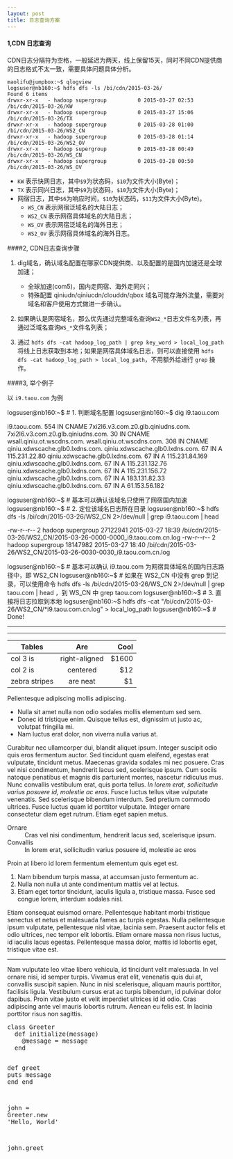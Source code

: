 ```yaml
---
layout: post
title: 日志查询方案
---
```



#### 1,CDN 日志查询

CDN日志分隔符为空格，一般延迟为两天，线上保留15天，同时不同CDN提供商的日志格式不太一致，需要具体问题具体分析。

```
maolifu@jumpbox:~$ qlogview
logsuser@nb160:~$ hdfs dfs -ls /bi/cdn/2015-03-26/
Found 6 items
drwxr-xr-x   - hadoop supergroup          0 2015-03-27 02:53 /bi/cdn/2015-03-26/KW
drwxr-xr-x   - hadoop supergroup          0 2015-03-27 15:06 /bi/cdn/2015-03-26/TX
drwxr-xr-x   - hadoop supergroup          0 2015-03-28 01:00 /bi/cdn/2015-03-26/WS2_CN
drwxr-xr-x   - hadoop supergroup          0 2015-03-28 01:14 /bi/cdn/2015-03-26/WS2_OV
drwxr-xr-x   - hadoop supergroup          0 2015-03-28 00:49 /bi/cdn/2015-03-26/WS_CN
drwxr-xr-x   - hadoop supergroup          0 2015-03-28 00:50 /bi/cdn/2015-03-26/WS_OV
```

- `KW` 表示快网日志，其中`$9`为状态码，`$10`为文件大小(Byte)；
- `TX` 表示同兴日志，其中`$9`为状态码，`$10`为文件大小(Byte)；
- 网宿日志，其中`$6`为响应时间，`$10`为状态码，`$11`为文件大小(Byte)。
	- `WS_CN` 表示网宿泛域名的大陆日志；
	- `WS2_CN` 表示网宿具体域名的大陆日志；
	- `WS_OV` 表示网宿泛域名的海外日志；
	- `WS2_OV` 表示网宿具体域名的海外日志。
	
####2, CDN日志查询步骤

1. dig域名，确认域名配置在哪家CDN提供商、以及配置的是国内加速还是全球加速；
	- 全球加速(com5)，国内走网宿、海外走同兴；
	- 特殊配置 qiniudn/qiniucdn/clouddn/qbox 域名可能存海外流量，需要对域名和客户使用方式做进一步确认。

2. 如果确认是网宿域名，那么优先通过完整域名查询`WS2_*`日志文件名列表，再通过泛域名查询`WS_*`文件名列表；

3. 通过 `hdfs dfs -cat hadoop_log_path | grep key_word > local_log_path` 将线上日志获取到本地；如果是网宿具体域名日志，则可以直接使用
 `hdfs dfs -cat hadoop_log_path > local_log_path`，不用额外给进行 `grep` 操作。


####3, 举个例子

以 `i9.taou.com` 为例


logsuser@nb160:~$ # 1. 判断域名配置
logsuser@nb160:~$ dig i9.taou.com

i9.taou.com.		554	IN	CNAME	7xi2l6.v3.com.z0.glb.qiniudns.com.
7xi2l6.v3.com.z0.glb.qiniudns.com. 30 IN CNAME	wsall.qiniu.ot.wscdns.com.
wsall.qiniu.ot.wscdns.com. 308	IN	CNAME	qiniu.xdwscache.glb0.lxdns.com.
qiniu.xdwscache.glb0.lxdns.com.	67 IN	A	115.231.22.80
qiniu.xdwscache.glb0.lxdns.com.	67 IN	A	115.231.84.169
qiniu.xdwscache.glb0.lxdns.com.	67 IN	A	115.231.132.76
qiniu.xdwscache.glb0.lxdns.com.	67 IN	A	115.231.156.72
qiniu.xdwscache.glb0.lxdns.com.	67 IN	A	183.131.82.33
qiniu.xdwscache.glb0.lxdns.com.	67 IN	A	61.153.56.182

logsuser@nb160:~$ # 基本可以确认该域名只使用了网宿国内加速
logsuser@nb160:~$ # 2. 定位该域名日志所在目录
logsuser@nb160:~$ hdfs dfs -ls /bi/cdn/2015-03-26/WS2_CN 2>/dev/null | grep i9.taou.com | head

-rw-r--r--   2 hadoop supergroup    27122941 2015-03-27 18:39 /bi/cdn/2015-03-26/WS2_CN/2015-03-26-0000-0000_i9.taou.com.cn.log
-rw-r--r--   2 hadoop supergroup    18147982 2015-03-27 18:40 /bi/cdn/2015-03-26/WS2_CN/2015-03-26-0030-0030_i9.taou.com.cn.log

logsuser@nb160:~$ # 基本可以确认 i9.taou.com 为网宿具体域名的国内日志路径中，即 WS2_CN
logsuser@nb160:~$ # 如果在 WS2_CN 中没有 grep 到记录，可以使用命令 hdfs dfs -ls /bi/cdn/2015-03-26/WS_CN 2>/dev/null | grep taou.com | head ，到 WS_CN 中 grep taou.com
logsuser@nb160:~$ # 3. 直接将日志拉取到本地
logsuser@nb160:~$ hdfs dfs -cat "/bi/cdn/2015-03-26/WS2_CN/*i9.taou.com.cn.log" > local_log_path
logsuser@nb160:~$ # Done!

---

---                     

| Tables        | Are           | Cool  |
| ------------- |:-------------:| -----:|
| col 3 is      | right-aligned | $1600 |
| col 2 is      | centered      |   $12 |
| zebra stripes | are neat      |    $1 |

Pellentesque adipiscing mollis adipiscing.

- Nulla sit amet nulla non odio sodales mollis elementum sed sem.
- Donec id tristique enim. Quisque tellus est, dignissim ut justo ac, volutpat fringilla mi.
- Nam luctus erat dolor, non viverra nulla varius at.

Curabitur nec ullamcorper dui, blandit aliquet ipsum. Integer suscipit odio quis eros fermentum auctor. Sed tincidunt quam eleifend, egestas erat vulputate, tincidunt metus. Maecenas gravida sodales mi nec posuere. Cras vel nisi condimentum, hendrerit lacus sed, scelerisque ipsum. Cum sociis natoque penatibus et magnis dis parturient montes, nascetur ridiculus mus. Nunc convallis vestibulum erat, quis porta tellus. <em>In lorem erat, sollicitudin varius posuere id, molestie ac eros</em>. Fusce luctus tellus vitae vulputate venenatis. Sed scelerisque bibendum interdum. Sed pretium commodo ultrices. Fusce luctus quam id porttitor vulputate. Integer ornare consectetur diam eget rutrum. Etiam eget sapien metus.

<dl>
  <dt>Ornare</dt>
  <dd>Cras vel nisi condimentum, hendrerit lacus sed, scelerisque ipsum.</dd>
  <dt>Convallis</dt>
  <dd>In lorem erat, sollicitudin varius posuere id, molestie ac eros</dd>
</dl>

Proin at libero id lorem fermentum elementum quis eget est.

1. Nam bibendum turpis massa, at accumsan justo fermentum ac.
2. Nulla non nulla ut ante condimentum mattis vel at lectus.
3. Etiam eget tortor tincidunt, iaculis ligula a, tristique massa. Fusce sed congue lorem, interdum sodales nisl.

Etiam consequat euismod ornare. Pellentesque habitant morbi tristique senectus et netus et malesuada fames ac turpis egestas. Nulla pellentesque ipsum vulputate, pellentesque nisl vitae, lacinia sem. Praesent auctor felis et odio ultrices, nec tempor elit lobortis. Etiam ornare massa non risus luctus, id iaculis lacus egestas. Pellentesque massa dolor, mattis id lobortis eget, tristique vitae est.

---

Nam vulputate leo vitae libero vehicula, id tincidunt velit malesuada. In vel ornare nisi, id semper turpis. Vivamus erat elit, venenatis quis dui at, convallis suscipit sapien. Nunc in nisi scelerisque, aliquam mauris porttitor, facilisis ligula. Vestibulum cursus erat ac turpis bibendum, id pulvinar dolor dapibus. Proin vitae justo et velit imperdiet ultrices id id odio. Cras adipiscing ante vel mauris lobortis rutrum. Aenean eu felis est. In lacinia porttitor risus non sagittis.

<div class="highlight"><pre><span class="k">class</span> <span class="nc">Greeter</span>
  <span class="k">def</span> <span class="nf">initialize</span><span class="p">(</span><span class="n">message</span><span class="p">)</span>
    <span class="vi">@message</span> <span class="o">=</span> <span class="n">message</span>
  <span class="k">end</span>

  <span class="k">def</span> <span class="nf">greet</span>
    <span class="nb">puts</span> <span class="n">message</span>
  <span class="k">end</span>
<span class="k">end</span>

<span class="n">john</span> <span class="o">=</span> <span class="no">Greeter</span><span class="o">.</span><span class="n">new</span> <span class="s1">&#39;Hello, World&#39;</span>

<span class="n">john</span><span class="o">.</span><span class="n">greet</span>
</pre></div>

